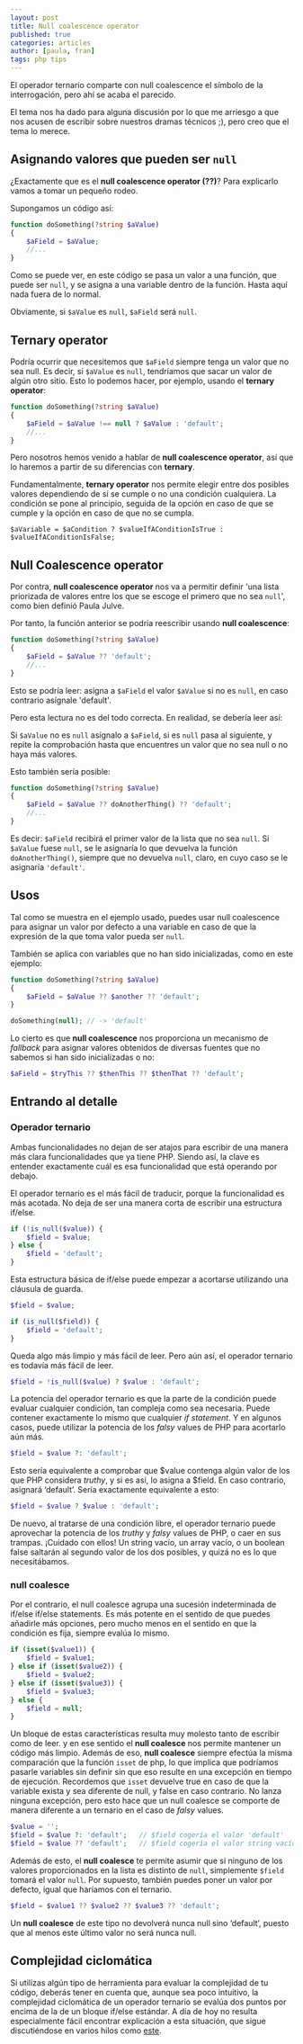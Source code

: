 ```yaml
---
layout: post
title: Null coalescence operator
published: true
categories: articles
author: [paula, fran]
tags: php tips
---
```


El operador ternario comparte con null coalescence el símbolo de la interrogación, pero ahí se acaba el parecido.

El tema nos ha dado para alguna discusión por lo que me arriesgo a que nos acusen de escribir sobre nuestros dramas técnicos ;), pero creo que el tema lo merece.

## Asignando valores que pueden ser `null`

¿Exactamente que es el **null coalescence operator (??)**? Para explicarlo vamos a tomar un pequeño rodeo.

Supongamos un código así:

```php
function doSomething(?string $aValue)
{
    $aField = $aValue;
    //...
}
```

Como se puede ver, en este código se pasa un valor a una función, que puede ser `null`, y se asigna a una variable dentro de la función. Hasta aquí nada fuera de lo normal.

Obviamente, si `$aValue` es `null`, `$aField` será `null`.

## Ternary operator

Podría ocurrir que necesitemos que `$aField` siempre tenga un valor que no sea null. Es decir, si `$aValue` es `null`, tendríamos que sacar un valor de algún otro sitio. Esto lo podemos hacer, por ejemplo, usando el **ternary operator**:

```php
function doSomething(?string $aValue)
{
    $aField = $aValue !== null ? $aValue : 'default';
    //...
}
```

Pero nosotros hemos venido a hablar de **null coalescence operator**, así que lo haremos a partir de su diferencias con **ternary**.

Fundamentalmente, **ternary operator** nos permite elegir entre dos posibles valores dependiendo de si se cumple o no una condición cualquiera. La condición se pone al principio, seguida de la opción en caso de que se cumple y la opción en caso de que no se cumpla.

```
$aVariable = $aCondition ? $valueIfAConditionIsTrue : $valueIfAConditionIsFalse;
```

## Null Coalescence operator

Por contra, **null coalescence operator** nos va a permitir definir 'una lista priorizada de valores entre los que se escoge el primero que no sea `null`', como bien definió Paula Julve.

Por tanto, la función anterior se podría reescribir usando **null coalescence**:

```php
function doSomething(?string $aValue)
{
    $aField = $aValue ?? 'default';
    //...
}
```

Esto se podría leer: asigna a `$aField` el valor `$aValue` si no es `null`, en caso contrario asígnale 'default'.

Pero esta lectura no es del todo correcta. En realidad, se debería leer así:

Si `$aValue` no es `null` asígnalo a `$aField`, si es `null` pasa al siguiente, y repite la comprobación hasta que encuentres un valor que no sea null o no haya más valores.

Esto también sería posible:

```php
function doSomething(?string $aValue)
{
    $aField = $aValue ?? doAnotherThing() ?? 'default';
    //...
}
```

Es decir: `$aField` recibirá el primer valor de la lista que no sea `null`. Si `$aValue` fuese `null`, se le asignaría lo que devuelva la función `doAnotherThing()`, siempre que no devuelva `null`, claro, en cuyo caso se le asignaría `'default'`.

## Usos

Tal como se muestra en el ejemplo usado, puedes usar null coalescence para asignar un valor por defecto a una variable en caso de que la expresión de la que toma valor pueda ser `null`.

También se aplica con variables que no han sido inicializadas, como en este ejemplo:

```php
function doSomething(?string $aValue)
{
    $aField = $aValue ?? $another ?? 'default';
}

doSomething(null); // -> 'default'
```

Lo cierto es que **null coalescence** nos proporciona un mecanismo de *fallback* para asignar valores obtenidos de diversas fuentes que no sabemos si han sido inicializadas o no:

```php
$aField = $tryThis ?? $thenThis ?? $thenThat ?? 'default';
```


## Entrando al detalle

### Operador ternario

Ambas funcionalidades no dejan de ser atajos para escribir de una manera más clara funcionalidades que ya tiene PHP. Siendo así, la clave es entender exactamente cuál es esa funcionalidad que está operando por debajo.

El operador ternario es el más fácil de traducir, porque la funcionalidad es más acotada. No deja de ser una manera corta de escribir una estructura if/else.

```php
if (!is_null($value)) {
    $field = $value;
} else {
    $field = 'default';
}
```

Esta estructura básica de if/else puede empezar a acortarse utilizando una cláusula de guarda.

```php
$field = $value;

if (is_null($field)) {
    $field = 'default';
}
```

Queda algo más limpio y más fácil de leer. Pero aún así, el operador ternario es todavía más fácil de leer.

````php
$field = !is_null($value) ? $value : 'default';
````

La potencia del operador ternario es que la parte de la condición puede evaluar cualquier condición, tan compleja como sea necesaria. Puede contener exactamente lo mismo que cualquier *if statement*. Y en algunos casos, puede utilizar la potencia de los *falsy* values de PHP para acortarlo aún más.

````php
$field = $value ?: 'default';
````

Esto sería equivalente a comprobar que $value contenga algún valor de los que PHP considera *truthy*, y si es así, lo asigna a $field. En caso contrario, asignará ‘default’. Sería exactamente equivalente a esto:

```php
$field = $value ? $value : 'default';
```

De nuevo, al tratarse de una condición libre, el operador ternario puede aprovechar la potencia de los *truthy* y *falsy* values de PHP, o caer en sus trampas. ¡Cuidado con ellos! Un string vacío, un array vacío, o un boolean false saltarán al segundo valor de los dos posibles, y quizá no es lo que necesitábamos.


### null coalesce

Por el contrario, el null coalesce agrupa una sucesión indeterminada de if/else if/else statements. Es más potente en el sentido de que puedes añadirle más opciones, pero mucho menos en el sentido en que la condición es fija, siempre evalúa lo mismo.

```php
if (isset($value1)) {
    $field = $value1;
} else if (isset($value2)) {
    $field = $value2;
} else if (isset($value3)) {
    $field = $value3;
} else {
    $field = null;
}
```

Un bloque de estas características resulta muy molesto tanto de escribir como de leer. y en ese sentido el **null coalesce** nos permite mantener un código más limpio. Además de eso, **null coalesce** siempre efectúa la misma comparación que la función `isset` de php, lo que implica que podríamos pasarle variables sin definir sin que eso resulte en una excepción en tiempo de ejecución. Recordemos que `isset` devuelve true en caso de que la variable exista y sea diferente de null, y false en caso contrario. No lanza ninguna excepción, pero esto hace que un null coalesce se comporte de manera diferente a un ternario en el caso de *falsy* values.

```php
$value = '';
$field = $value ?: 'default';   // $field cogería el valor 'default'
$field = $value ?? 'default';   // $field cogería el valor string vacío
```

Además de esto, el **null coalesce** te permite asumir que si ninguno de los valores proporcionados en la lista es distinto de `null`, simplemente `$field` tomará el valor `null`. Por supuesto, también puedes poner un valor por defecto, igual que haríamos con el ternario.

```php
$field = $value1 ?? $value2 ?? $value3 ?? 'default';
```

Un **null coalesce** de este tipo no devolverá nunca null sino ‘default’, puesto que al menos este último valor no será nunca null.


## Complejidad ciclomática

Si utilizas algún tipo de herramienta para evaluar la complejidad de tu código, deberás tener en cuenta que, aunque sea poco intuitivo, la complejidad ciclomática de un operador ternario se evalúa dos puntos por encima de la de un bloque if/else estándar. A día de hoy no resulta especialmente fácil encontrar explicación a esta situación, que sigue discutiéndose en varios hilos como [este](https://stackoverflow.com/questions/24197973/why-is-the-ternary-operator-more-complex-than-if-else).

